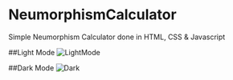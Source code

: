 # NeumorphismCalculator
Simple Neumorphism Calculator done in HTML, CSS &amp; Javascript

##Light Mode
![LightMode](https://user-images.githubusercontent.com/41923209/194176529-6f6ca4e1-b434-4904-bd46-d9ca7e4629ee.png)

##Dark Mode
![Dark](https://user-images.githubusercontent.com/41923209/194179741-9e077d36-dfca-436c-a98c-4ad6b01fd5a5.png)
